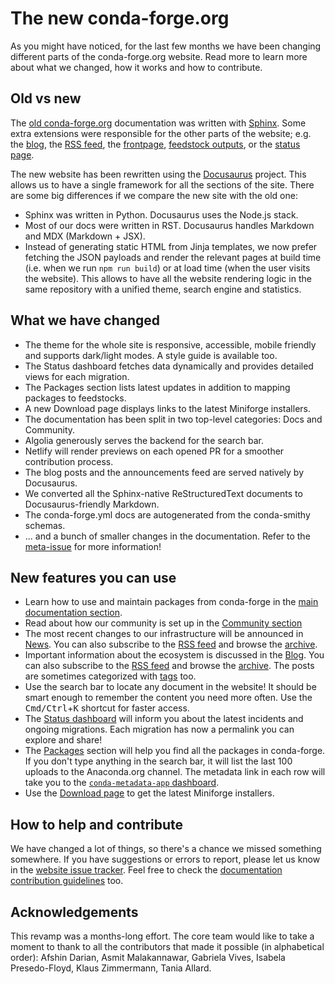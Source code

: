 # The new conda-forge.org

As you might have noticed, for the last few months we have been changing different parts of the conda-forge.org website. Read more to learn more about what we changed, how it works and how to contribute.

<!-- truncate -->

## Old vs new

The [old conda-forge.org](https://github.com/conda-forge/conda-forge.github.io/tree/1d3214c295a46a249434de4fcf48c6b8d747a07f) documentation was written with [Sphinx](https://www.sphinx-doc.org). Some extra extensions were responsible for the other parts of the website; e.g. the [blog](https://github.com/conda-forge/blog), the [RSS feed](https://github.com/conda-forge/conda-forge.github.io/tree/1d3214c295a46a249434de4fcf48c6b8d747a07f/newsfeed), the [frontpage](https://github.com/conda-forge/conda-forge.github.io/blob/1d3214c295a46a249434de4fcf48c6b8d747a07f/index.html.tmpl), [feedstock outputs](https://github.com/conda-forge/conda-forge.github.io/blob/1d3214c295a46a249434de4fcf48c6b8d747a07f/feedstock_outputs.html.tmpl), or the [status page](https://github.com/conda-forge/status/tree/bde62db0bc9de460f533d60ca6218604c3e42fa5/site).

The new website has been rewritten using the [Docusaurus](https://docusaurus.io/) project. This allows us to have a single framework for all the sections of the site. There are some big differences if we compare the new site with the old one:

- Sphinx was written in Python. Docusaurus uses the Node.js stack.
- Most of our docs were written in RST. Docusaurus handles Markdown and MDX (Markdown + JSX).
- Instead of generating static HTML from Jinja templates, we now prefer fetching the JSON payloads and render the relevant pages at build time (i.e. when we run `npm run build`) or at load time (when the user visits the website). This allows to have all the website rendering logic in the same repository with a unified theme, search engine and statistics.

## What we have changed

- The theme for the whole site is responsive, accessible, mobile friendly and supports dark/light modes. A style guide is available too.
- The Status dashboard fetches data dynamically and provides detailed views for each migration.
- The Packages section lists latest updates in addition to mapping packages to feedstocks.
- A new Download page displays links to the latest Miniforge installers.
- The documentation has been split in two top-level categories: Docs and Community.
- Algolia generously serves the backend for the search bar.
- Netlify will render previews on each opened PR for a smoother contribution process.
- The blog posts and the announcements feed are served natively by Docusaurus.
- We converted all the Sphinx-native ReStructuredText documents to Docusaurus-friendly Markdown.
- The conda-forge.yml docs are autogenerated from the conda-smithy schemas.
- ... and a bunch of smaller changes in the documentation. Refer to the [meta-issue](https://github.com/conda-forge/conda-forge.github.io/issues/1971) for more information!

## New features you can use

- Learn how to use and maintain packages from conda-forge in the [main documentation section](/docs).
- Read about how our community is set up in the [Community section](/community)
- The most recent changes to our infrastructure will be announced in [News](/news). You can also subscribe to the [RSS feed](pathname:///news/rss.xml) and browse the [archive](/news/archive/).
- Important information about the ecosystem is discussed in the [Blog](/blog). You can also subscribe to the [RSS feed](pathname:///blog/rss.xml) and browse the [archive](/blog/archive/). The posts are sometimes categorized with [tags](/blog/tags/) too.
- Use the search bar to locate any document in the website! It should be smart enough to remember the content you need more often. Use the <kbd>Cmd/Ctrl</kbd>+<kbd>K</kbd> shortcut for faster access.
- The [Status dashboard](/status) will inform you about the latest incidents and ongoing migrations. Each migration has now a permalink you can explore and share!
- The [Packages](/packages) section will help you find all the packages in conda-forge. If you don't type anything in the search bar, it will list the last 100 uploads to the Anaconda.org channel. The metadata link in each row will take you to the [`conda-metadata-app` dashboard](https://conda-metadata-app.streamlit.app/).
- Use the [Download page](/download) to get the latest Miniforge installers.

## How to help and contribute

We have changed a lot of things, so there's a chance we missed something somewhere. If you have suggestions or errors to report, please let us know in the [website issue tracker](https://github.com/conda-forge/conda-forge.github.io/issues). Feel free to check the [documentation contribution guidelines](/docs/user/contributing/#improve-the-website) too.

## Acknowledgements

This revamp was a months-long effort. The core team would like to take a moment to thank to all the contributors that made it possible (in alphabetical order): Afshin Darian, Asmit Malakannawar, Gabriela Vives, Isabela Presedo-Floyd, Klaus Zimmermann, Tania Allard.
